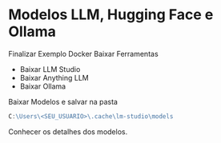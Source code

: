 # Modelos LLM, Hugging Face e Ollama

Finalizar Exemplo Docker
Baixar Ferramentas

- Baixar LLM Studio
- Baixar Anything LLM
- Baixar Ollama

Baixar Modelos e salvar na pasta

```d
C:\Users\<SEU_USUARIO>\.cache\lm-studio\models
```

Conhecer os detalhes dos modelos.